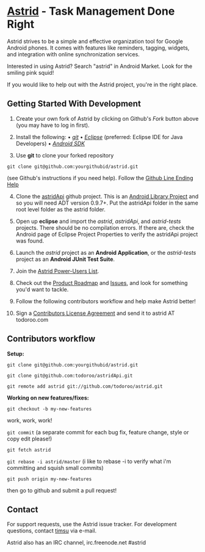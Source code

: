 [Astrid](http://www.weloveastrid.com/) - Task Management Done Right
================================  
Astrid strives to be a simple and effective organization tool for Google Android phones. It comes with features like reminders, tagging, widgets, and integration with online synchronization services.

Interested in using Astrid? Search "astrid" in Android Market. Look for the smiling pink squid!

If you would like to help out with the Astrid project, you're in the right place.

Getting Started With Development
---------------

1. Create your own fork of Astrid by clicking on Github's *Fork* button above (you may have to log in first).

2. Install the following: 
 • *[git](http://git.or.cz/)*
 • *[Eclipse](http://eclipse.org)* (preferred: Eclipse IDE for Java Developers)
 • *[Android SDK](http://developer.android.com/sdk/index.html)*

3. Use **git** to clone your forked repository 

`git clone git@github.com:yourgithubid/astrid.git` 

(see Github's instructions if you need help). Follow the [Github Line Ending Help](http://help.github.com/dealing-with-lineendings/)

4. Clone the [astridApi](http://github.com/todoroo/astridApi) github project. This is an [Android Library Project](http://developer.android.com/guide/developing/eclipse-adt.html#libraryProject) and so you will need ADT version 0.9.7+. Put the astridApi folder in the same root level folder as the astrid folder.

5. Open up **eclipse** and import the *astrid*, *astridApi*, and *astrid-tests* projects. There should be no compilation errors. If there are, check the Android page of Eclipse Project Properties to verify the astridApi project was found.

6. Launch the *astrid* project as an **Android Application**, or the *astrid-tests* project as an **Android JUnit Test Suite**.

7. Join the [Astrid Power-Users List](http://groups.google.com/group/astrid-power).

8. Check out the [Product Roadmap](http://wiki.github.com/todoroo/astrid/) and [Issues](http://github.com/todoroo/astrid/issues), and look for something you'd want to tackle.

9. Follow the following contributors workflow and help make Astrid better!

10. Sign a [Contributors License Agreement](https://github.com/downloads/todoroo/astrid/Contributors%20Licensing%20Agreement.pdf) and send it to astrid AT todoroo.com 

Contributors workflow
---------------

**Setup:**

`git clone git@github.com:yourgithubid/astrid.git`

`git clone git@github.com:todoroo/astridApi.git`

`git remote add astrid git://github.com/todoroo/astrid.git`

**Working on new features/fixes:**

`git checkout -b my-new-features`  

work, work, work! 
  
`git commit` (a separate commit for each bug fix, feature change, style or copy edit please!)
  
`git fetch astrid`

`git rebase -i astrid/master` (i like to rebase -i to verify what i'm committing and squish small commits)
  
`git push origin my-new-features`
  
then go to github and submit a pull request!  

Contact
-------
For support requests, use the Astrid issue tracker. For development questions, contact [timsu](http://github.com/timsu) via e-mail.

Astrid also has an IRC channel, irc.freenode.net #astrid
